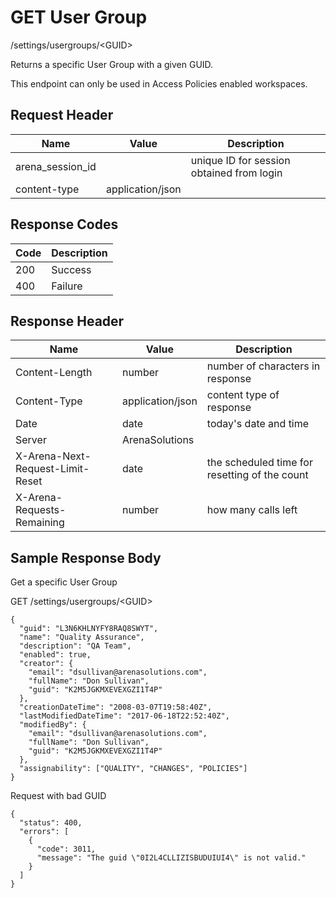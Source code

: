 # GET User Group
/settings/usergroups/&lt;GUID&gt;

Returns a specific User Group with a given GUID.

This endpoint can only be used in Access Policies enabled workspaces.

## Request Header

| Name<br> | Value<br> | Description<br> |
|  --- |  --- |  --- | 
| arena_session_id<br> |   | unique ID for session obtained from login<br> |
| content-type<br> | application/json<br> |   |

## Response Codes

| Code<br> | Description<br> |
|  --- |  --- | 
| 200<br> | Success<br> |
| 400<br> | Failure<br> |

## Response Header

| Name<br> | Value<br> | Description<br> |
|  --- |  --- |  --- | 
| Content-Length<br> | number<br> | number of characters in response<br> |
| Content-Type<br> | application/json<br> | content type of response<br> |
| Date<br> | date<br> | today's date and time<br> |
| Server<br> | ArenaSolutions<br> |   |
| X-Arena-Next-Request-Limit-Reset<br> | date<br> | the scheduled time for resetting of the count<br> |
| X-Arena-Requests-Remaining<br> | number<br> | how many calls left<br> |

## Sample Response Body
Get a specific User Group

GET /settings/usergroups/&lt;GUID&gt;

```
{
  "guid": "L3N6KHLNYFY8RAQ8SWYT",
  "name": "Quality Assurance",
  "description": "QA Team",
  "enabled": true,
  "creator": {
    "email": "dsullivan@arenasolutions.com",
    "fullName": "Don Sullivan",
    "guid": "K2M5JGKMXEVEXGZI1T4P"
  },
  "creationDateTime": "2008-03-07T19:58:40Z",
  "lastModifiedDateTime": "2017-06-18T22:52:40Z",
  "modifiedBy": {
    "email": "dsullivan@arenasolutions.com",
    "fullName": "Don Sullivan",
    "guid": "K2M5JGKMXEVEXGZI1T4P"
  },
  "assignability": ["QUALITY", "CHANGES", "POLICIES"]
}
```
Request with bad GUID

```
{
  "status": 400,
  "errors": [
    {
      "code": 3011,
      "message": "The guid \"0I2L4CLLIZISBUDUIUI4\" is not valid."
    }
  ]
}
```
